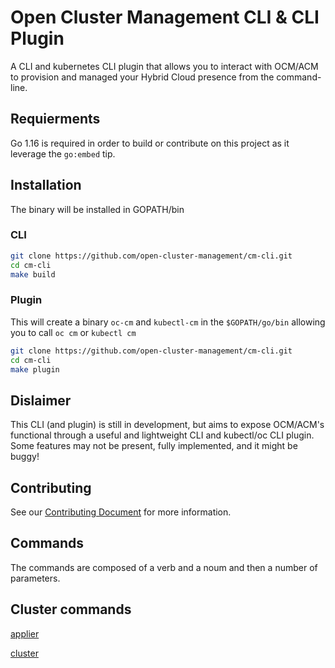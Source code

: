[comment]: # ( Copyright Contributors to the Open Cluster Management project )
# Open Cluster Management CLI & CLI Plugin

A CLI and kubernetes CLI plugin that allows you to interact with OCM/ACM to provision and managed your Hybrid Cloud presence from the command-line.

## Requierments 

Go 1.16 is required in order to build or contribute on this project as it leverage the `go:embed` tip.

## Installation

The binary will be installed in GOPATH/bin
### CLI

```bash
git clone https://github.com/open-cluster-management/cm-cli.git
cd cm-cli
make build
```

### Plugin

This will create a binary `oc-cm` and `kubectl-cm` in the `$GOPATH/go/bin` allowing you to call `oc cm` or `kubectl cm`

```bash
git clone https://github.com/open-cluster-management/cm-cli.git
cd cm-cli
make plugin
```
## Dislaimer

This CLI (and plugin) is still in development, but aims to expose OCM/ACM's functional through a useful and lightweight CLI and kubectl/oc CLI plugin.  Some features may not be present, fully implemented, and it might be buggy!  

## Contributing

See our [Contributing Document](CONTRIBUTING.md) for more information.  

## Commands

The commands are composed of a verb and a noum and then a number of parameters.

## Cluster commands

[applier](docs/applier.md)

[cluster](docs/cluster.md)

